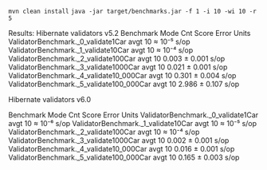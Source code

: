`mvn clean install`
`java -jar target/benchmarks.jar -f 1 -i 10 -wi 10 -r 5`

Results:
Hibernate validators v5.2
Benchmark                                 Mode  Cnt   Score    Error  Units
ValidatorBenchmark._0_validate1Car        avgt   10  ≈ 10⁻⁵            s/op
ValidatorBenchmark._1_validate10Car       avgt   10  ≈ 10⁻⁴            s/op
ValidatorBenchmark._2_validate100Car      avgt   10   0.003 ±  0.001   s/op
ValidatorBenchmark._3_validate1000Car     avgt   10   0.021 ±  0.001   s/op
ValidatorBenchmark._4_validate10_000Car   avgt   10   0.301 ±  0.004   s/op
ValidatorBenchmark._5_validate100_000Car  avgt   10   2.986 ±  0.107   s/op

Hibernate validators v6.0

Benchmark                                 Mode  Cnt   Score    Error  Units
ValidatorBenchmark._0_validate1Car        avgt   10  ≈ 10⁻⁶            s/op
ValidatorBenchmark._1_validate10Car       avgt   10  ≈ 10⁻⁵            s/op
ValidatorBenchmark._2_validate100Car      avgt   10  ≈ 10⁻⁴            s/op
ValidatorBenchmark._3_validate1000Car     avgt   10   0.002 ±  0.001   s/op
ValidatorBenchmark._4_validate10_000Car   avgt   10   0.016 ±  0.001   s/op
ValidatorBenchmark._5_validate100_000Car  avgt   10   0.165 ±  0.003   s/op 